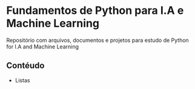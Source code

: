 # Fundamentos de Python para I.A e Machine Learning

Repositório com arquivos, documentos e projetos para estudo de Python for I.A and Machine Learning

## Contéudo

- Listas